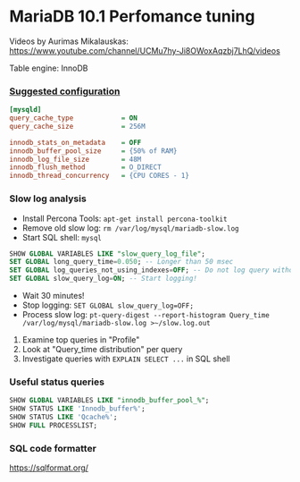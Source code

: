 # MariaDB 10.1 Perfomance tuning

Videos by Aurimas Mikalauskas: https://www.youtube.com/channel/UCMu7hy-Ji8OWoxAqzbj7LhQ/videos

Table engine: InnoDB

### [Suggested configuration](http://www.speedemy.com/17-key-mysql-config-file-settings-mysql-5-7-proof/)

```ini
[mysqld]
query_cache_type            = ON
query_cache_size            = 256M

innodb_stats_on_metadata    = OFF
innodb_buffer_pool_size     = {50% of RAM}
innodb_log_file_size        = 48M
innodb_flush_method         = O_DIRECT
innodb_thread_concurrency   = {CPU CORES - 1}
```

### Slow log analysis

- Install Percona Tools: `apt-get install percona-toolkit`
- Remove old slow log: `rm /var/log/mysql/mariadb-slow.log`
- Start SQL shell: `mysql`

```sql
SHOW GLOBAL VARIABLES LIKE "slow_query_log_file";
SET GLOBAL long_query_time=0.050; -- Longer than 50 msec
SET GLOBAL log_queries_not_using_indexes=OFF; -- Do not log query without index
SET GLOBAL slow_query_log=ON; -- Start logging!
```

- Wait 30 minutes!
- Stop logging: `SET GLOBAL slow_query_log=OFF;`
- Process slow log: `pt-query-digest --report-histogram Query_time /var/log/mysql/mariadb-slow.log >~/slow.log.out`

1. Examine top queries in "Profile"
1. Look at "Query_time distribution" per query
1. Investigate queries with `EXPLAIN SELECT ...` in SQL shell

### Useful status queries

```sql
SHOW GLOBAL VARIABLES LIKE "innodb_buffer_pool_%";
SHOW STATUS LIKE 'Innodb_buffer%';
SHOW STATUS LIKE 'Qcache%';
SHOW FULL PROCESSLIST;
```

### SQL code formatter

https://sqlformat.org/
